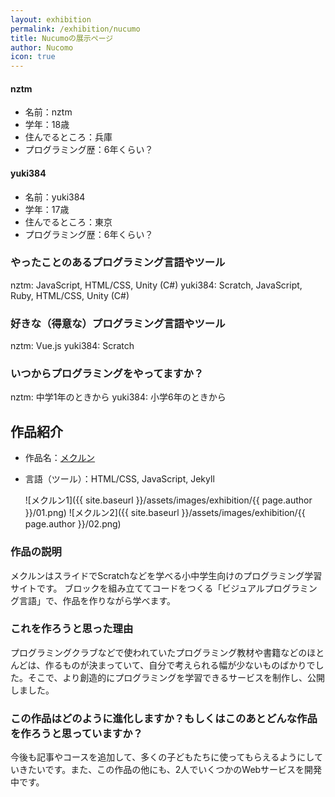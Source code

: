 ```yaml
---
layout: exhibition
permalink: /exhibition/nucumo
title: Nucumoの展示ページ
author: Nucomo
icon: true
---
```

#### nztm
- 名前：nztm
- 学年：18歳
- 住んでるところ：兵庫
- プログラミング歴：6年くらい？

#### yuki384
- 名前：yuki384
- 学年：17歳
- 住んでるところ：東京
- プログラミング歴：6年くらい？

### やったことのあるプログラミング言語やツール

nztm: JavaScript, HTML/CSS, Unity (C#)
yuki384: Scratch, JavaScript, Ruby, HTML/CSS, Unity (C#)

### 好きな（得意な）プログラミング言語やツール

nztm: Vue.js
yuki384: Scratch

### いつからプログラミングをやってますか？

nztm: 中学1年のときから
yuki384: 小学6年のときから

## 作品紹介

- 作品名：[メクルン](https://mekurun.com/)
- 言語（ツール）：HTML/CSS, JavaScript, Jekyll

    ![メクルン1]({{ site.baseurl }}/assets/images/exhibition/{{ page.author }}/01.png)
    ![メクルン2]({{ site.baseurl }}/assets/images/exhibition/{{ page.author }}/02.png)

### 作品の説明

メクルンはスライドでScratchなどを学べる小中学生向けのプログラミング学習サイトです。
ブロックを組み立ててコードをつくる「ビジュアルプログラミング言語」で、作品を作りながら学べます。

### これを作ろうと思った理由

プログラミングクラブなどで使われていたプログラミング教材や書籍などのほとんどは、作るものが決まっていて、自分で考えられる幅が少ないものばかりでした。そこで、より創造的にプログラミングを学習できるサービスを制作し、公開しました。

### この作品はどのように進化しますか？もしくはこのあとどんな作品を作ろうと思っていますか？

今後も記事やコースを追加して、多くの子どもたちに使ってもらえるようにしていきたいです。また、この作品の他にも、2人でいくつかのWebサービスを開発中です。
